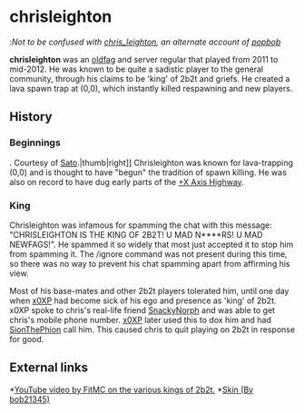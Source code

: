 # chrisleighton

:*Not to be confused with [chris_leighton](https://2b2t.miraheze.org/wiki/popbob), an alternate account of [popbob](https://2b2t.miraheze.org/wiki/popbob)*

**chrisleighton** was an [oldfag](https://2b2t.miraheze.org/wiki/Terminology#O) and server regular that played from 2011 to mid-2012. He was known to be quite a sadistic player to the general community, through his claims to be 'king' of 2b2t and griefs. He created a lava spawn trap at (0,0), which instantly killed respawning and new players.

## History
### Beginnings
. Courtesy of [Sato](https://2b2t.miraheze.org/wiki/Sato).|thumb|right]]
Chrisleighton was known for lava-trapping (0,0) and is thought to have "begun" the tradition of spawn killing. He was also on record to have dug early parts of the [+X Axis Highway](https://2b2t.miraheze.org/wiki/%2BX_Axis_Highway).

### King
Chrisleighton was infamous for spamming the chat with this message: "CHRISLEIGHTON IS THE KING OF 2B2T! U MAD N****RS! U MAD NEWFAGS!". He spammed it so widely that most just accepted it to stop him from spamming it. The /ignore command was not present during this time, so there was no way to prevent his chat spamming apart from affirming his view.

Most of his base-mates and other 2b2t players tolerated him, until one day when [x0XP](https://2b2t.miraheze.org/wiki/x0XP) had become sick of his ego and presence as 'king' of 2b2t. x0XP spoke to chris's real-life friend [SnackyNorph](https://2b2t.miraheze.org/wiki/SnackyNorph) and was able to get chris's mobile phone number. [x0XP](https://2b2t.miraheze.org/wiki/x0XP) later used this to dox him and had [SionThePhion](https://2b2t.miraheze.org/wiki/SionThePhion) call him. This caused chris to quit playing on 2b2t in response for good.

## External links
*[YouTube video by FitMC on the various kings of 2b2t.](https://www.youtube.com/watch?v=vtuSXLM8TQE)
*[Skin (By bob21345)](https://static.wikitide.net/2b2twiki/0/03/Chrisleighton_%28skin%29.png)